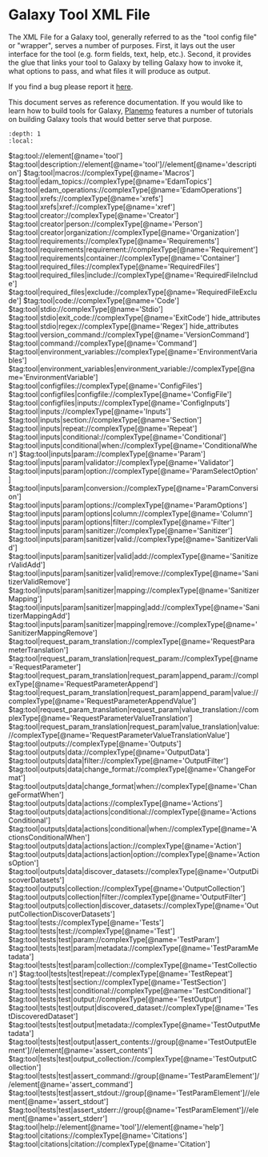 # Galaxy Tool XML File

The XML File for a Galaxy tool, generally referred to as the "tool config
file" or "wrapper", serves a number of purposes. First, it lays out the user
interface for the tool (e.g. form fields, text, help, etc.). Second, it
provides the glue that links your tool to Galaxy by telling Galaxy how to
invoke it, what options to pass, and what files it will produce as output.

If you find a bug please report it [here](https://github.com/galaxyproject/galaxy/issues/new).

This document serves as reference documentation. If you would like to learn
how to build tools for Galaxy,
[Planemo](https://planemo.readthedocs.io/en/latest/writing.html) features a
number of tutorials on building Galaxy tools that would better serve that purpose.

```{contents} Contents
:depth: 1
:local:
```

$tag:tool://element[@name='tool']
$tag:tool|description://element[@name='tool']//element[@name='description']
$tag:tool|macros://complexType[@name='Macros']
$tag:tool|edam_topics://complexType[@name='EdamTopics']
$tag:tool|edam_operations://complexType[@name='EdamOperations']
$tag:tool|xrefs://complexType[@name='xrefs']
$tag:tool|xrefs|xref://complexType[@name='xref']
$tag:tool|creator://complexType[@name='Creator']
$tag:tool|creator|person://complexType[@name='Person']
$tag:tool|creator|organization://complexType[@name='Organization']
$tag:tool|requirements://complexType[@name='Requirements']
$tag:tool|requirements|requirement://complexType[@name='Requirement']
$tag:tool|requirements|container://complexType[@name='Container']
$tag:tool|required_files://complexType[@name='RequiredFiles']
$tag:tool|required_files|include://complexType[@name='RequiredFileInclude']
$tag:tool|required_files|exclude://complexType[@name='RequiredFileExclude']
$tag:tool|code://complexType[@name='Code']
$tag:tool|stdio://complexType[@name='Stdio']
$tag:tool|stdio|exit_code://complexType[@name='ExitCode'] hide_attributes
$tag:tool|stdio|regex://complexType[@name='Regex'] hide_attributes
$tag:tool|version_command://complexType[@name='VersionCommand']
$tag:tool|command://complexType[@name='Command']
$tag:tool|environment_variables://complexType[@name='EnvironmentVariables']
$tag:tool|environment_variables|environment_variable://complexType[@name='EnvironmentVariable']
$tag:tool|configfiles://complexType[@name='ConfigFiles']
$tag:tool|configfiles|configfile://complexType[@name='ConfigFile']
$tag:tool|configfiles|inputs://complexType[@name='ConfigInputs']
$tag:tool|inputs://complexType[@name='Inputs']
$tag:tool|inputs|section://complexType[@name='Section']
$tag:tool|inputs|repeat://complexType[@name='Repeat']
$tag:tool|inputs|conditional://complexType[@name='Conditional']
$tag:tool|inputs|conditional|when://complexType[@name='ConditionalWhen']
$tag:tool|inputs|param://complexType[@name='Param']
$tag:tool|inputs|param|validator://complexType[@name='Validator']
$tag:tool|inputs|param|option://complexType[@name='ParamSelectOption']
$tag:tool|inputs|param|conversion://complexType[@name='ParamConversion']
$tag:tool|inputs|param|options://complexType[@name='ParamOptions']
$tag:tool|inputs|param|options|column://complexType[@name='Column']
$tag:tool|inputs|param|options|filter://complexType[@name='Filter']
$tag:tool|inputs|param|sanitizer://complexType[@name='Sanitizer']
$tag:tool|inputs|param|sanitizer|valid://complexType[@name='SanitizerValid']
$tag:tool|inputs|param|sanitizer|valid|add://complexType[@name='SanitizerValidAdd']
$tag:tool|inputs|param|sanitizer|valid|remove://complexType[@name='SanitizerValidRemove']
$tag:tool|inputs|param|sanitizer|mapping://complexType[@name='SanitizerMapping']
$tag:tool|inputs|param|sanitizer|mapping|add://complexType[@name='SanitizerMappingAdd']
$tag:tool|inputs|param|sanitizer|mapping|remove://complexType[@name='SanitizerMappingRemove']
$tag:tool|request_param_translation://complexType[@name='RequestParameterTranslation']
$tag:tool|request_param_translation|request_param://complexType[@name='RequestParameter']
$tag:tool|request_param_translation|request_param|append_param://complexType[@name='RequestParameterAppend']
$tag:tool|request_param_translation|request_param|append_param|value://complexType[@name='RequestParameterAppendValue']
$tag:tool|request_param_translation|request_param|value_translation://complexType[@name='RequestParameterValueTranslation']
$tag:tool|request_param_translation|request_param|value_translation|value://complexType[@name='RequestParameterValueTranslationValue']
$tag:tool|outputs://complexType[@name='Outputs']
$tag:tool|outputs|data://complexType[@name='OutputData']
$tag:tool|outputs|data|filter://complexType[@name='OutputFilter']
$tag:tool|outputs|data|change_format://complexType[@name='ChangeFormat']
$tag:tool|outputs|data|change_format|when://complexType[@name='ChangeFormatWhen']
$tag:tool|outputs|data|actions://complexType[@name='Actions']
$tag:tool|outputs|data|actions|conditional://complexType[@name='ActionsConditional']
$tag:tool|outputs|data|actions|conditional|when://complexType[@name='ActionsConditionalWhen']
$tag:tool|outputs|data|actions|action://complexType[@name='Action']
$tag:tool|outputs|data|actions|action|option://complexType[@name='ActionsOption']
$tag:tool|outputs|data|discover_datasets://complexType[@name='OutputDiscoverDatasets']
$tag:tool|outputs|collection://complexType[@name='OutputCollection']
$tag:tool|outputs|collection|filter://complexType[@name='OutputFilter']
$tag:tool|outputs|collection|discover_datasets://complexType[@name='OutputCollectionDiscoverDatasets']
$tag:tool|tests://complexType[@name='Tests']
$tag:tool|tests|test://complexType[@name='Test']
$tag:tool|tests|test|param://complexType[@name='TestParam']
$tag:tool|tests|test|param|metadata://complexType[@name='TestParamMetadata']
$tag:tool|tests|test|param|collection://complexType[@name='TestCollection']
$tag:tool|tests|test|repeat://complexType[@name='TestRepeat']
$tag:tool|tests|test|section://complexType[@name='TestSection']
$tag:tool|tests|test|conditional://complexType[@name='TestConditional']
$tag:tool|tests|test|output://complexType[@name='TestOutput']
$tag:tool|tests|test|output|discovered_dataset://complexType[@name='TestDiscoveredDataset']
$tag:tool|tests|test|output|metadata://complexType[@name='TestOutputMetadata']
$tag:tool|tests|test|output|assert_contents://group[@name='TestOutputElement']//element[@name='assert_contents']
$tag:tool|tests|test|output_collection://complexType[@name='TestOutputCollection']
$tag:tool|tests|test|assert_command://group[@name='TestParamElement']//element[@name='assert_command']
$tag:tool|tests|test|assert_stdout://group[@name='TestParamElement']//element[@name='assert_stdout']
$tag:tool|tests|test|assert_stderr://group[@name='TestParamElement']//element[@name='assert_stderr']
$tag:tool|help://element[@name='tool']//element[@name='help']
$tag:tool|citations://complexType[@name='Citations']
$tag:tool|citations|citation://complexType[@name='Citation']
